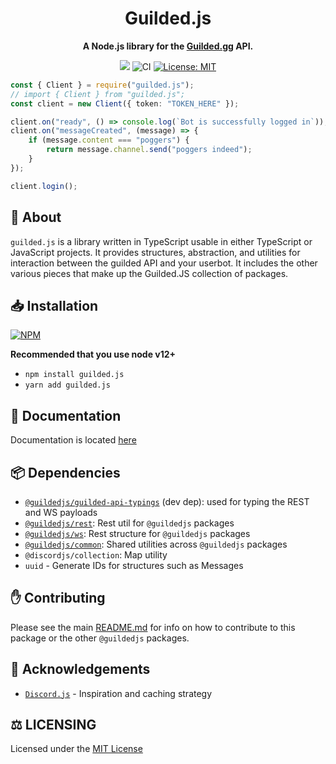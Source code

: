 <div align="center">
<h1>Guilded.js</h1>
<p><b>A Node.js library for the <a href="https://www.guilded.gg/">Guilded.gg</a> API.</b></p>
<p>
    <a href="https://www.guilded.gg/i/k1ber4Jp"><img src="https://guilded.nico.engineer/shields/i/k1ber4Jp?style=flat"></a>
    <img src="https://github.com/guildedjs/guilded.js/actions/workflows/ci.yml/badge.svg" alt="CI">
    <a href="https://opensource.org/licenses/MIT"><img src="https://img.shields.io/badge/License-MIT-yellow.svg" alt="License: MIT"></a><br>
</p>
</div>

```ts
const { Client } = require("guilded.js");
// import { Client } from "guilded.js";
const client = new Client({ token: "TOKEN_HERE" });

client.on("ready", () => console.log(`Bot is successfully logged in`));
client.on("messageCreated", (message) => {
    if (message.content === "poggers") {
        return message.channel.send("poggers indeed");
    }
});

client.login();
```

## 📝 About

`guilded.js` is a library written in TypeScript usable in either TypeScript or JavaScript projects. It provides structures, abstraction, and utilities for interaction between the guilded API and your userbot. It includes the other various pieces that make up the Guilded.JS collection of packages.

## 📥 Installation

<a href="https://npmjs.org/package/guilded.js"><img src="https://nodei.co/npm/guilded.js.png" alt="NPM"></a>

**Recommended that you use node v12+**

-   `npm install guilded.js`
-   `yarn add guilded.js`

## 📃 Documentation

Documentation is located [here](https://guilded.js.org)

## 📦 Dependencies

-   [`@guildedjs/guilded-api-typings`](https://github.com/guildedjs/guilded.js/tree/main/packages/guilded-api-typings) (dev dep): used for typing the REST and WS payloads
-   [`@guildedjs/rest`](https://github.com/guildedjs/guilded.js/tree/main/packages/rest): Rest util for `@guildedjs` packages
-   [`@guildedjs/ws`](https://github.com/guildedjs/guilded.js/tree/main/packages/rest): Rest structure for `@guildedjs` packages
-   [`@guildedjs/common`](https://github.com/guildedjs/guilded.js/tree/main/packages/common): Shared utilities across `@guildedjs` packages
-   `@discordjs/collection`: Map utility
-   `uuid` - Generate IDs for structures such as Messages

## ✋ Contributing

Please see the main [README.md](https://github.com/guildedjs/guilded.js) for info on how to contribute to this package or the other `@guildedjs` packages.

## 🤝 Acknowledgements

-   [`Discord.js`](https://discord.js.org/#/) - Inspiration and caching strategy

## ⚖️ LICENSING

Licensed under the [MIT License](https://github.com/guildedjs/guilded.js/blob/main/LICENSE)

